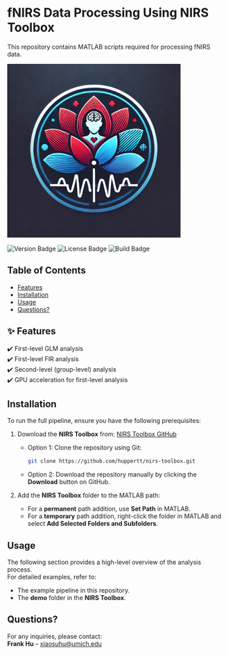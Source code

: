 # fNIRS Data Processing Using NIRS Toolbox

This repository contains MATLAB scripts required for processing fNIRS data.

<img src="fNIRS-analysis-logo.webp" alt="Project Logo" width="400">

<p align="left">
  <img src="https://img.shields.io/badge/version-1.0-blue" alt="Version Badge">
  <img src="https://img.shields.io/badge/license-MIT-green" alt="License Badge">
  <img src="https://img.shields.io/badge/build-passing-brightgreen" alt="Build Badge">
</p>

## Table of Contents
- [Features](#features)
- [Installation](#installation)
- [Usage](#usage)
- [Questions?](#questions)

## ✨ Features
✔️ First-level GLM analysis  
✔️ First-level FIR analysis  
✔️ Second-level (group-level) analysis  
✔️ GPU acceleration for first-level analysis  

## Installation

To run the full pipeline, ensure you have the following prerequisites:

1. Download the **NIRS Toolbox** from: [NIRS Toolbox GitHub](https://github.com/huppertt/nirs-toolbox.git)  
   - Option 1: Clone the repository using Git:  
     ```sh
     git clone https://github.com/huppertt/nirs-toolbox.git
     ```
   - Option 2: Download the repository manually by clicking the **Download** button on GitHub.

2. Add the **NIRS Toolbox** folder to the MATLAB path:  
   - For a **permanent** path addition, use **Set Path** in MATLAB.  
   - For a **temporary** path addition, right-click the folder in MATLAB and select **Add Selected Folders and Subfolders**.

## Usage

The following section provides a high-level overview of the analysis process.  
For detailed examples, refer to:  
- The example pipeline in this repository.  
- The **demo** folder in the **NIRS Toolbox**.

## Questions?

For any inquiries, please contact:  
**Frank Hu** – [xiaosuhu@umich.edu](mailto:xiaosuhu@umich.edu)